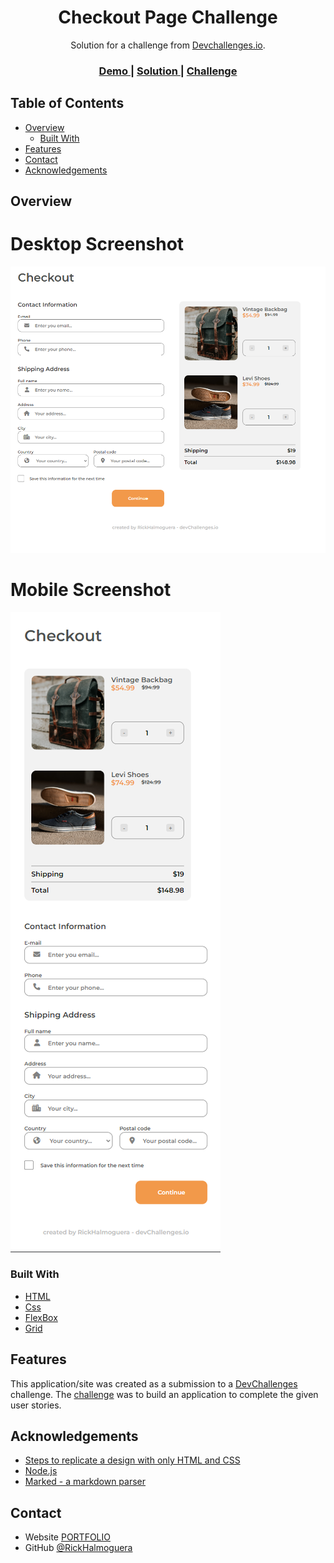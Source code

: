 

<h1 align="center">Checkout Page Challenge</h1>

<div align="center">
   Solution for a challenge from  <a href="http://devchallenges.io" target="_blank">Devchallenges.io</a>.
</div>

<div align="center">
  <h3>
    <a href="https://rickhalmoguera.github.io/checkout-page-master/">
      Demo
    </a>
    <span> | </span>
    <a href="https://devchallenges.io/solutions/hXbCrha7nfwoQirEDWnG">
      Solution
    </a>
    <span> | </span>
    <a href="https://devchallenges.io/challenges/0J1NxxGhOUYVqihwegfO">
      Challenge
    </a>
  </h3>
</div>

<!-- TABLE OF CONTENTS -->

## Table of Contents

- [Overview](#overview)
  - [Built With](#built-with)
- [Features](#features)
- [Contact](#contact)
- [Acknowledgements](#acknowledgements)

## Overview
# Desktop Screenshot
![screenshot](./screenshotDesktop.png)

# Mobile Screenshot
![screenshot](./screenshotMobile.png)

### Built With

- [HTML](https://developer.mozilla.org/es/docs/Web/HTML)
- [Css](https://developer.mozilla.org/es/docs/Web/CSS)
- [FlexBox](https://css-tricks.com/snippets/css/a-guide-to-flexbox/)
- [Grid](https://css-tricks.com/snippets/css/complete-guide-grid/)

## Features

This application/site was created as a submission to a [DevChallenges](https://devchallenges.io/challenges) challenge. The [challenge](https://devchallenges.io/challenges/gcbWLxG6wdennelX7b8I) was to build an application to complete the given user stories.


## Acknowledgements

- [Steps to replicate a design with only HTML and CSS](https://devchallenges-blogs.web.app/how-to-replicate-design/)
- [Node.js](https://nodejs.org/)
- [Marked - a markdown parser](https://github.com/chjj/marked)

## Contact

- Website [PORTFOLIO](https://rickhalmoguera.github.io/PORTFOLIO/)
- GitHub [@RickHalmoguera](https://github.com/RickHalmoguera)

